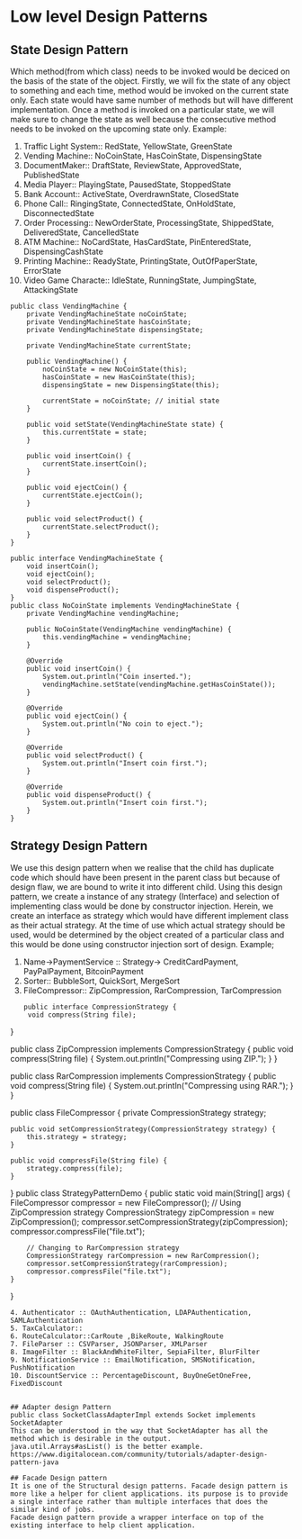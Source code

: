 # Low level Design Patterns

## State Design Pattern
Which method(from which class) needs to be invoked would be deciced on the basis of the state of the object. Firstly, we will fix the state of any object to something and each time, method would be invoked on the current state only. Each state would have same number of methods but will have different implementation. Once a method is invoked on a particular state, we will make sure to change the state as well because the consecutive method needs to be invoked on the upcoming state only. 
Example: 
1. Traffic Light System:: RedState, YellowState, GreenState
2. Vending Machine:: NoCoinState, HasCoinState, DispensingState
3. DocumentMaker:: DraftState, ReviewState, ApprovedState, PublishedState
4. Media Player:: PlayingState, PausedState, StoppedState
5. Bank Account:: ActiveState, OverdrawnState, ClosedState
6. Phone Call:: RingingState, ConnectedState, OnHoldState, DisconnectedState
7. Order Processing:: NewOrderState, ProcessingState, ShippedState, DeliveredState, CancelledState
8. ATM Machine:: NoCardState, HasCardState, PinEnteredState, DispensingCashState
9. Printing Machine:: ReadyState, PrintingState, OutOfPaperState, ErrorState
10. Video Game Characte:: IdleState, RunningState, JumpingState, AttackingState
```
public class VendingMachine {
    private VendingMachineState noCoinState;
    private VendingMachineState hasCoinState;
    private VendingMachineState dispensingState;

    private VendingMachineState currentState;

    public VendingMachine() {
        noCoinState = new NoCoinState(this);
        hasCoinState = new HasCoinState(this);
        dispensingState = new DispensingState(this);

        currentState = noCoinState; // initial state
    }

    public void setState(VendingMachineState state) {
        this.currentState = state;
    }

    public void insertCoin() {
        currentState.insertCoin();
    }

    public void ejectCoin() {
        currentState.ejectCoin();
    }

    public void selectProduct() {
        currentState.selectProduct();
    }
}

public interface VendingMachineState {
    void insertCoin();
    void ejectCoin();
    void selectProduct();
    void dispenseProduct();
}
public class NoCoinState implements VendingMachineState {
    private VendingMachine vendingMachine;

    public NoCoinState(VendingMachine vendingMachine) {
        this.vendingMachine = vendingMachine;
    }

    @Override
    public void insertCoin() {
        System.out.println("Coin inserted.");
        vendingMachine.setState(vendingMachine.getHasCoinState());
    }

    @Override
    public void ejectCoin() {
        System.out.println("No coin to eject.");
    }

    @Override
    public void selectProduct() {
        System.out.println("Insert coin first.");
    }

    @Override
    public void dispenseProduct() {
        System.out.println("Insert coin first.");
    }
}

```
## Strategy Design Pattern
We use this design pattern when we realise that the child has duplicate code which should have been present in the parent class but because of design flaw, we are bound to write it into different child. 
Using this design pattern, we create a instance of any strategy (Interface) and selection of implementing class would be done by constructor injection. 
Herein, we create an interface as strategy which would have different implement class as their actual strategy. At the time of use which actual strategy should be used, would be determined by the object created of a particular class and this would be done using constructor injection sort of design. 
Example;
1. Name->PaymentService :: Strategy-> CreditCardPayment, PayPalPayment, BitcoinPayment
2. Sorter:: BubbleSort, QuickSort, MergeSort
3. FileCompressor:: ZipCompression, RarCompression, TarCompression
   ```
   public interface CompressionStrategy {
    void compress(String file);
}

public class ZipCompression implements CompressionStrategy {
    public void compress(String file) {
        System.out.println("Compressing using ZIP.");
    }
}

public class RarCompression implements CompressionStrategy {
    public void compress(String file) {
        System.out.println("Compressing using RAR.");
    }
}

public class FileCompressor {
    private CompressionStrategy strategy;
    
    public void setCompressionStrategy(CompressionStrategy strategy) {
        this.strategy = strategy;
    }
    
    public void compressFile(String file) {
        strategy.compress(file);
    }
}
public class StrategyPatternDemo {
    public static void main(String[] args) {
        FileCompressor compressor = new FileCompressor();
        // Using ZipCompression strategy
        CompressionStrategy zipCompression = new ZipCompression();
        compressor.setCompressionStrategy(zipCompression);
        compressor.compressFile("file.txt");

        // Changing to RarCompression strategy
        CompressionStrategy rarCompression = new RarCompression();
        compressor.setCompressionStrategy(rarCompression);
        compressor.compressFile("file.txt");
    }
}

   ```
4. Authenticator :: OAuthAuthentication, LDAPAuthentication, SAMLAuthentication
5. TaxCalculator::
6. RouteCalculator::CarRoute ,BikeRoute, WalkingRoute
7. FileParser :: CSVParser, JSONParser, XMLParser
8. ImageFilter :: BlackAndWhiteFilter, SepiaFilter, BlurFilter
9. NotificationService :: EmailNotification, SMSNotification, PushNotification
10. DiscountService :: PercentageDiscount, BuyOneGetOneFree, FixedDiscount


## Adapter design Pattern
public class SocketClassAdapterImpl extends Socket implements SocketAdapter
This can be understood in the way that SocketAdapter has all the method which is desirable in the output. 
java.util.Arrays#asList() is the better example. 
https://www.digitalocean.com/community/tutorials/adapter-design-pattern-java

## Facade Design pattern
It is one of the Structural design patterns. Facade design pattern is more like a helper for client applications. its purpose is to provide a single interface rather than multiple interfaces that does the similar kind of jobs. 
Facade design pattern provide a wrapper interface on top of the existing interface to help client application.
